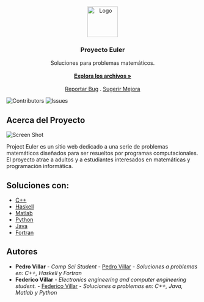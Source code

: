 <br/>
<p align="center">
  <a href="https://github.com/VillarPedr0/Proyecto-euler">
    <img src="https://pbs.twimg.com/profile_images/1586710859/Leonhard_Euler_400x400.jpg" alt="Logo" width="80" height="80">
  </a>

  <h3 align="center">Proyecto Euler</h3>

  <p align="center">
    Soluciones para problemas matemáticos.
    <br/>
    <br/>
    <a href="https://github.com/VillarPedr0/Proyecto-euler"><strong>Explora los archivos »</strong></a>
    <br/>
    <br/>
    <a href="https://github.com/VillarPedr0/Proyecto-euler/issues">Reportar Bug</a>
    .
    <a href="https://github.com/VillarPedr0/Proyecto-euler/issues">Sugerir Mejora</a>
  </p>
</p>

![Contributors](https://img.shields.io/github/contributors/VillarPedr0/Proyecto-euler?color=dark-green) ![Issues](https://img.shields.io/github/issues/VillarPedr0/Proyecto-euler) 

## Acerca del Proyecto

![Screen Shot](https://abakcus.com/wp-content/uploads/2020/08/Project-Euler-Tools-Educational-Website-Abakcus-1024x791.png)

Project Euler es un sitio web dedicado a una serie de problemas matemáticos diseñados para ser resueltos por programas computacionales. El proyecto atrae a adultos y a estudiantes interesados en matemáticas y programación informática.

## Soluciones con:


* [C++](https://github.com/VillarPedr0/Proyecto-Euler/tree/main/Archives/c%2B%2B)
* [Haskell](https://github.com/VillarPedr0/Proyecto-Euler/tree/main/Archives/haskell)
* [Matlab](https://github.com/VillarPedr0/Proyecto-Euler/tree/main/Archives/matlab)
* [Python](https://github.com/VillarPedr0/Proyecto-Euler/tree/main/Archives/python)
* [Java](https://github.com/VillarPedr0/Proyecto-Euler/tree/main/Archives/java)
* [Fortran](https://github.com/VillarPedr0/Proyecto-Euler/tree/main/Archives/fortran)

## Autores

* **Pedro Villar** - *Comp Sci Student* - [Pedro Villar](https://github.com/VillarPedr0) - *Soluciones a problemas en: C++, Haskell y Fortran*
* **Federico Villar** - *Electronics engineering and computer engineering student.* - [Federico Villar](https://github.com/all5one-sudo) - *Soluciones a problemas en: C++, Java, Matlab y Python*
